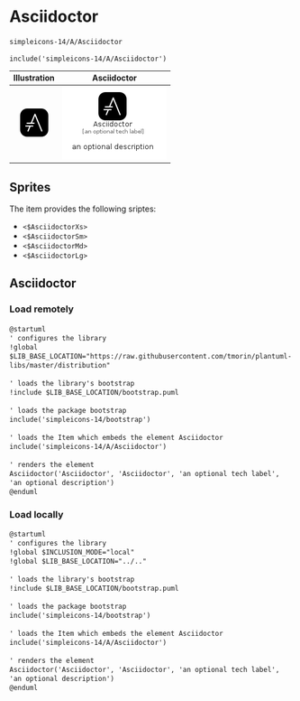 # Asciidoctor


```text
simpleicons-14/A/Asciidoctor
```

```text
include('simpleicons-14/A/Asciidoctor')
```



| Illustration | Asciidoctor |
| :---: | :---: |
| ![illustration for Illustration](../../simpleicons-14/A/Asciidoctor.png) | ![illustration for Asciidoctor](../../simpleicons-14/A/Asciidoctor.Local.png) |



## Sprites
The item provides the following sriptes:

- `<$AsciidoctorXs>`
- `<$AsciidoctorSm>`
- `<$AsciidoctorMd>`
- `<$AsciidoctorLg>`





## Asciidoctor

### Load remotely
```plantuml
@startuml
' configures the library
!global $LIB_BASE_LOCATION="https://raw.githubusercontent.com/tmorin/plantuml-libs/master/distribution"

' loads the library's bootstrap
!include $LIB_BASE_LOCATION/bootstrap.puml

' loads the package bootstrap
include('simpleicons-14/bootstrap')

' loads the Item which embeds the element Asciidoctor
include('simpleicons-14/A/Asciidoctor')

' renders the element
Asciidoctor('Asciidoctor', 'Asciidoctor', 'an optional tech label', 'an optional description')
@enduml
```

### Load locally
```plantuml
@startuml
' configures the library
!global $INCLUSION_MODE="local"
!global $LIB_BASE_LOCATION="../.."

' loads the library's bootstrap
!include $LIB_BASE_LOCATION/bootstrap.puml

' loads the package bootstrap
include('simpleicons-14/bootstrap')

' loads the Item which embeds the element Asciidoctor
include('simpleicons-14/A/Asciidoctor')

' renders the element
Asciidoctor('Asciidoctor', 'Asciidoctor', 'an optional tech label', 'an optional description')
@enduml
```

